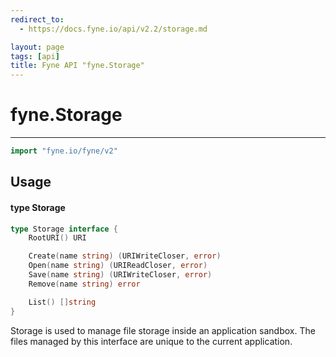 ```yaml
---
redirect_to:
  - https://docs.fyne.io/api/v2.2/storage.md

layout: page
tags: [api]
title: Fyne API "fyne.Storage"
---
```



# fyne.Storage
---
```go
import "fyne.io/fyne/v2"
```

## Usage

#### type Storage

```go
type Storage interface {
	RootURI() URI

	Create(name string) (URIWriteCloser, error)
	Open(name string) (URIReadCloser, error)
	Save(name string) (URIWriteCloser, error)
	Remove(name string) error

	List() []string
}
```

Storage is used to manage file storage inside an application sandbox. The files managed by this interface are unique to the current application.
